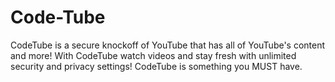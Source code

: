 # Code-Tube
CodeTube is a secure knockoff of YouTube that has all of YouTube's content and more! With CodeTube watch videos and stay fresh with unlimited security and privacy settings! CodeTube is something you MUST have.
